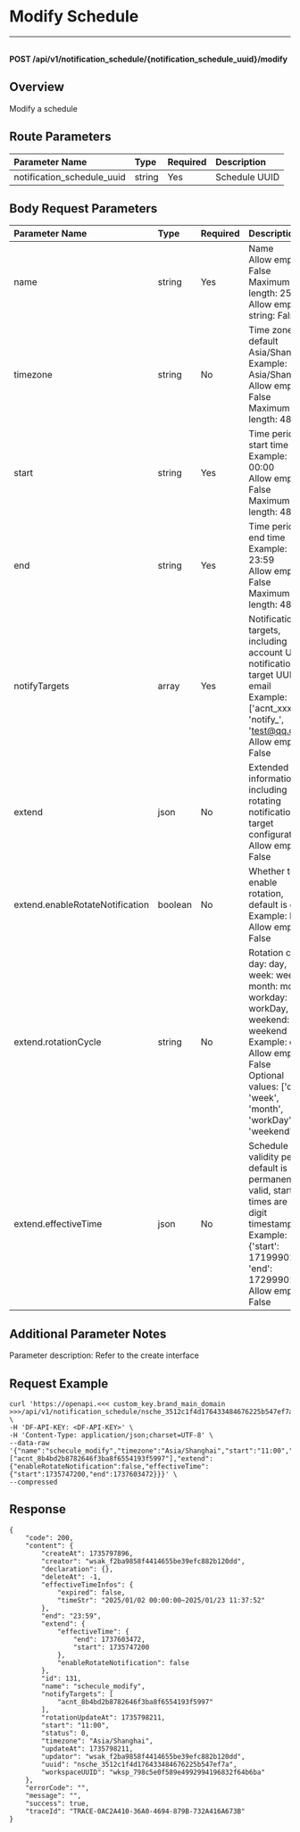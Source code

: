 # Modify Schedule

---

<br />**POST /api/v1/notification_schedule/{notification_schedule_uuid}/modify**

## Overview
Modify a schedule



## Route Parameters

| Parameter Name        | Type     | Required   | Description              |
|:---------------------|:---------|:-----------|:-------------------------|
| notification_schedule_uuid | string | Yes | Schedule UUID<br> |


## Body Request Parameters

| Parameter Name        | Type     | Required   | Description              |
|:---------------------|:---------|:-----------|:-------------------------|
| name | string | Yes | Name<br>Allow empty: False <br>Maximum length: 256 <br>Allow empty string: False <br> |
| timezone | string | No  | Time zone, default Asia/Shanghai<br>Example: Asia/Shanghai <br>Allow empty: False <br>Maximum length: 48 <br> |
| start | string | Yes | Time period start time<br>Example: 00:00 <br>Allow empty: False <br>Maximum length: 48 <br> |
| end | string | Yes | Time period end time<br>Example: 23:59 <br>Allow empty: False <br>Maximum length: 48 <br> |
| notifyTargets | array | Yes | Notification targets, including account UUID, notification target UUID, email<br>Example: ['acnt_xxx', 'notify_', 'test@qq.com'] <br>Allow empty: False <br> |
| extend | json | No  | Extended information, including rotating notification target configuration<br>Allow empty: False <br> |
| extend.enableRotateNotification | boolean | No  | Whether to enable rotation, default is off<br>Example: False <br>Allow empty: False <br> |
| extend.rotationCycle | string | No  | Rotation cycle, day: day, week: week, month: month, workday: workDay, weekend: weekend<br>Example: day <br>Allow empty: False <br>Optional values: ['day', 'week', 'month', 'workDay', 'weekend'] <br> |
| extend.effectiveTime | json | No  | Schedule validity period, default is permanently valid, start/end times are 11-digit timestamps<br>Example: {'start': 1719990196, 'end': 1729990196} <br>Allow empty: False <br> |

## Additional Parameter Notes

Parameter description: Refer to the create interface



## Request Example
```shell
curl 'https://openapi.<<< custom_key.brand_main_domain >>>/api/v1/notification_schedule/nsche_3512c1f4d176433484676225b547ef7a/modify' \
-H 'DF-API-KEY: <DF-API-KEY>' \
-H 'Content-Type: application/json;charset=UTF-8' \
--data-raw '{"name":"schecule_modify","timezone":"Asia/Shanghai","start":"11:00","end":"23:59","notifyTargets":["acnt_8b4bd2b8782646f3ba8f6554193f5997"],"extend":{"enableRotateNotification":false,"effectiveTime":{"start":1735747200,"end":1737603472}}}' \
--compressed
```



## Response
```shell
{
    "code": 200,
    "content": {
        "createAt": 1735797896,
        "creator": "wsak_f2ba9858f4414655be39efc882b120dd",
        "declaration": {},
        "deleteAt": -1,
        "effectiveTimeInfos": {
            "expired": false,
            "timeStr": "2025/01/02 00:00:00~2025/01/23 11:37:52"
        },
        "end": "23:59",
        "extend": {
            "effectiveTime": {
                "end": 1737603472,
                "start": 1735747200
            },
            "enableRotateNotification": false
        },
        "id": 131,
        "name": "schecule_modify",
        "notifyTargets": [
            "acnt_8b4bd2b8782646f3ba8f6554193f5997"
        ],
        "rotationUpdateAt": 1735798211,
        "start": "11:00",
        "status": 0,
        "timezone": "Asia/Shanghai",
        "updateAt": 1735798211,
        "updator": "wsak_f2ba9858f4414655be39efc882b120dd",
        "uuid": "nsche_3512c1f4d176433484676225b547ef7a",
        "workspaceUUID": "wksp_798c5e0f589e4992994196832f64b6ba"
    },
    "errorCode": "",
    "message": "",
    "success": true,
    "traceId": "TRACE-0AC2A410-36A0-4694-879B-732A416A673B"
} 
```